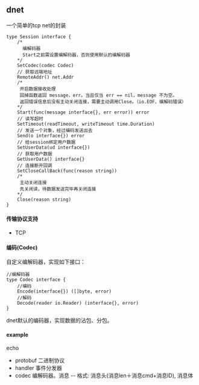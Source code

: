 ## dnet

一个简单的tcp net的封装

```
type Session interface {
	/*
	  编解码器
	  Start之前需设置编解码器，否则使用默认的编解码器
	*/
	SetCodec(codec Codec)
	// 获取远端地址
	RemoteAddr() net.Addr
	/*
	 开启数据接收处理
	 回掉函数返回 message，err。当且仅当 err == nil，message 不为空。
	 返回错误信息后没有主动关闭连接，需要主动调用Close。（io.EOF、编解码错误）
	*/
	Start(func(message interface{}, err error)) error
	// 读写超时
	SetTimeout(readTimeout, writeTimeout time.Duration)
	// 发送一个对象，经过编码发送出去
	Send(o interface{}) error
	// 给session绑定用户数据
	SetUserData(ud interface{})
	// 获取用户数据
	GetUserData() interface{}
	// 连接断开回调
	SetCloseCallBack(func(reason string))
	/*
	 主动关闭连接
	 先关闭读，待数据发送完毕再关闭连接
	*/
	Close(reason string)
}
```

#### 传输协议支持

- TCP

#### 编码(Codec)

自定义编解码器，实现如下接口：
```
//编解码器
type Codec interface {
	//编码
	Encode(interface{}) ([]byte, error)
	//解码
	Decode(reader io.Reader) (interface{}, error)
}
```

dnet默认的编码器，实现数据的沾包、分包。

#### example

echo

- protobuf 二进制协议
- handler 事件分发器
- codec 编解码器。消息 -- 格式: 消息头(消息len＋消息cmd+消息ID), 消息体

